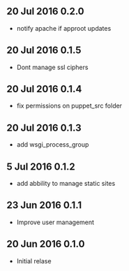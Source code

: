 ## 20 Jul 2016 0.2.0
* notify apache if approot updates

## 20 Jul 2016 0.1.5
* Dont manage ssl ciphers

## 20 Jul 2016 0.1.4
* fix permissions on puppet_src folder

## 20 Jul 2016 0.1.3
* add wsgi_process_group

## 5 Jul 2016 0.1.2
* add abbility to manage static sites

## 23 Jun 2016 0.1.1
* Improve user management

## 20 Jun 2016 0.1.0
* Initial relase

